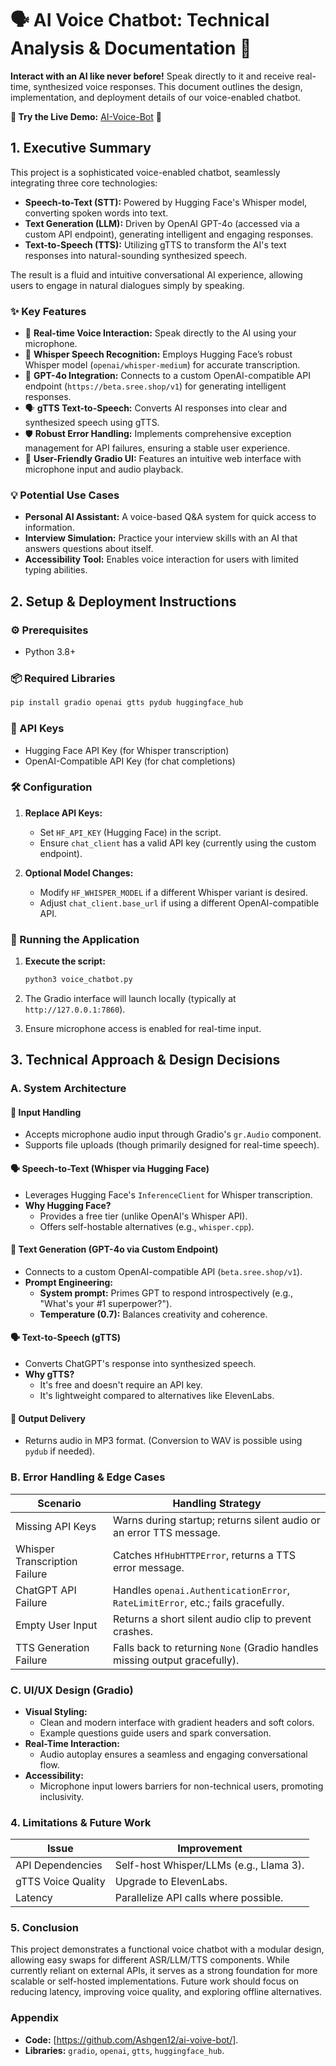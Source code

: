 
# 🗣️ AI Voice Chatbot: Technical Analysis & Documentation 🤖

**Interact with an AI like never before!** Speak directly to it and receive real-time, synthesized voice responses.  This document outlines the design, implementation, and deployment details of our voice-enabled chatbot.

**🚀 Try the Live Demo:** [AI-Voice-Bot](https://huggingface.co/spaces/Ashgen12/ai-voice-bot) 🌟

## 1. Executive Summary

This project is a sophisticated voice-enabled chatbot, seamlessly integrating three core technologies:

*   **Speech-to-Text (STT):** Powered by Hugging Face's Whisper model, converting spoken words into text.
*   **Text Generation (LLM):** Driven by OpenAI GPT-4o (accessed via a custom API endpoint), generating intelligent and engaging responses.
*   **Text-to-Speech (TTS):** Utilizing gTTS to transform the AI's text responses into natural-sounding synthesized speech.

The result is a fluid and intuitive conversational AI experience, allowing users to engage in natural dialogues simply by speaking.

### ✨ Key Features

*   🎤 **Real-time Voice Interaction:**  Speak directly to the AI using your microphone.
*   🧠 **Whisper Speech Recognition:** Employs Hugging Face’s robust Whisper model (`openai/whisper-medium`) for accurate transcription.
*   💬 **GPT-4o Integration:** Connects to a custom OpenAI-compatible API endpoint (`https://beta.sree.shop/v1`) for generating intelligent responses.
*   🗣️ **gTTS Text-to-Speech:**  Converts AI responses into clear and synthesized speech using gTTS.
*   🛡️ **Robust Error Handling:** Implements comprehensive exception management for API failures, ensuring a stable user experience.
*   🎨 **User-Friendly Gradio UI:** Features an intuitive web interface with microphone input and audio playback.

### 💡 Potential Use Cases

*   **Personal AI Assistant:**  A voice-based Q&A system for quick access to information.
*   **Interview Simulation:**  Practice your interview skills with an AI that answers questions about itself.
*   **Accessibility Tool:**  Enables voice interaction for users with limited typing abilities.

## 2. Setup & Deployment Instructions

### ⚙️ Prerequisites

*   Python 3.8+

### 📦 Required Libraries

```bash
pip install gradio openai gtts pydub huggingface_hub
```

### 🔑 API Keys

*   Hugging Face API Key (for Whisper transcription)
*   OpenAI-Compatible API Key (for chat completions)

### 🛠️ Configuration

1.  **Replace API Keys:**

    *   Set `HF_API_KEY` (Hugging Face) in the script.
    *   Ensure `chat_client` has a valid API key (currently using the custom endpoint).

2.  **Optional Model Changes:**

    *   Modify `HF_WHISPER_MODEL` if a different Whisper variant is desired.
    *   Adjust `chat_client.base_url` if using a different OpenAI-compatible API.

### 🚀 Running the Application

1.  **Execute the script:**

    ```bash
    python3 voice_chatbot.py
    ```

2.  The Gradio interface will launch locally (typically at `http://127.0.0.1:7860`).

3.  Ensure microphone access is enabled for real-time input.

## 3. Technical Approach & Design Decisions

### A. System Architecture

#### 🎤 Input Handling

*   Accepts microphone audio input through Gradio's `gr.Audio` component.
*   Supports file uploads (though primarily designed for real-time speech).

#### 🗣️ Speech-to-Text (Whisper via Hugging Face)

*   Leverages Hugging Face's `InferenceClient` for Whisper transcription.
*   **Why Hugging Face?**
    *   Provides a free tier (unlike OpenAI's Whisper API).
    *   Offers self-hostable alternatives (e.g., `whisper.cpp`).

#### 💬 Text Generation (GPT-4o via Custom Endpoint)

*   Connects to a custom OpenAI-compatible API (`beta.sree.shop/v1`).
*   **Prompt Engineering:**
    *   **System prompt:**  Primes GPT to respond introspectively (e.g., "What's your #1 superpower?").
    *   **Temperature (0.7):** Balances creativity and coherence.

#### 🗣️ Text-to-Speech (gTTS)

*   Converts ChatGPT's response into synthesized speech.
*   **Why gTTS?**
    *   It's free and doesn't require an API key.
    *   It's lightweight compared to alternatives like ElevenLabs.

#### 📢 Output Delivery

*   Returns audio in MP3 format. (Conversion to WAV is possible using `pydub` if needed).

### B. Error Handling & Edge Cases

| Scenario                        | Handling Strategy                                                                   |
| ------------------------------- | ----------------------------------------------------------------------------------- |
| Missing API Keys                | Warns during startup; returns silent audio or an error TTS message.              |
| Whisper Transcription Failure   | Catches `HfHubHTTPError`, returns a TTS error message.                                |
| ChatGPT API Failure             | Handles `openai.AuthenticationError`, `RateLimitError`, etc.; fails gracefully.   |
| Empty User Input                | Returns a short silent audio clip to prevent crashes.                               |
| TTS Generation Failure          | Falls back to returning `None` (Gradio handles missing output gracefully).          |

### C. UI/UX Design (Gradio)

*   **Visual Styling:**
    *   Clean and modern interface with gradient headers and soft colors.
    *   Example questions guide users and spark conversation.
*   **Real-Time Interaction:**
    *   Audio autoplay ensures a seamless and engaging conversational flow.
*   **Accessibility:**
    *   Microphone input lowers barriers for non-technical users, promoting inclusivity.


### 4. Limitations & Future Work

| Issue                 | Improvement                                  |
| --------------------- | -------------------------------------------- |
| API Dependencies      | Self-host Whisper/LLMs (e.g., Llama 3).        |
| gTTS Voice Quality    | Upgrade to ElevenLabs.                       |
| Latency               | Parallelize API calls where possible.        |

### 5. Conclusion

This project demonstrates a functional voice chatbot with a modular design, allowing easy swaps for different ASR/LLM/TTS components. While currently reliant on external APIs, it serves as a strong foundation for more scalable or self-hosted implementations. Future work should focus on reducing latency, improving voice quality, and exploring offline alternatives.

### Appendix

*   **Code:** [https://github.com/Ashgen12/ai-voive-bot/].
*   **Libraries:** `gradio`, `openai`, `gtts`, `huggingface_hub`.
